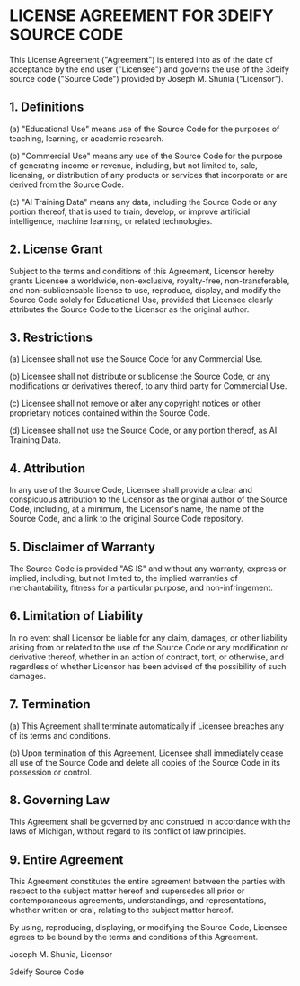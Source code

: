 # LICENSE AGREEMENT FOR 3DEIFY SOURCE CODE

This License Agreement ("Agreement") is entered into as of the date of acceptance by the end user ("Licensee") and governs the use of the 3deify source code ("Source Code") provided by Joseph M. Shunia ("Licensor").

## 1. Definitions

(a) "Educational Use" means use of the Source Code for the purposes of teaching, learning, or academic research.

(b) "Commercial Use" means any use of the Source Code for the purpose of generating income or revenue, including, but not limited to, sale, licensing, or distribution of any products or services that incorporate or are derived from the Source Code.

(c) "AI Training Data" means any data, including the Source Code or any portion thereof, that is used to train, develop, or improve artificial intelligence, machine learning, or related technologies.

## 2. License Grant

Subject to the terms and conditions of this Agreement, Licensor hereby grants Licensee a worldwide, non-exclusive, royalty-free, non-transferable, and non-sublicensable license to use, reproduce, display, and modify the Source Code solely for Educational Use, provided that Licensee clearly attributes the Source Code to the Licensor as the original author.

## 3. Restrictions

(a) Licensee shall not use the Source Code for any Commercial Use.

(b) Licensee shall not distribute or sublicense the Source Code, or any modifications or derivatives thereof, to any third party for Commercial Use.

(c) Licensee shall not remove or alter any copyright notices or other proprietary notices contained within the Source Code.

(d) Licensee shall not use the Source Code, or any portion thereof, as AI Training Data.

## 4. Attribution

In any use of the Source Code, Licensee shall provide a clear and conspicuous attribution to the Licensor as the original author of the Source Code, including, at a minimum, the Licensor's name, the name of the Source Code, and a link to the original Source Code repository.

## 5. Disclaimer of Warranty

The Source Code is provided "AS IS" and without any warranty, express or implied, including, but not limited to, the implied warranties of merchantability, fitness for a particular purpose, and non-infringement.

## 6. Limitation of Liability

In no event shall Licensor be liable for any claim, damages, or other liability arising from or related to the use of the Source Code or any modification or derivative thereof, whether in an action of contract, tort, or otherwise, and regardless of whether Licensor has been advised of the possibility of such damages.

## 7. Termination

(a) This Agreement shall terminate automatically if Licensee breaches any of its terms and conditions.

(b) Upon termination of this Agreement, Licensee shall immediately cease all use of the Source Code and delete all copies of the Source Code in its possession or control.

## 8. Governing Law

This Agreement shall be governed by and construed in accordance with the laws of Michigan, without regard to its conflict of law principles.

## 9. Entire Agreement

This Agreement constitutes the entire agreement between the parties with respect to the subject matter hereof and supersedes all prior or contemporaneous agreements, understandings, and representations, whether written or oral, relating to the subject matter hereof.

By using, reproducing, displaying, or modifying the Source Code, Licensee agrees to be bound by the terms and conditions of this Agreement.

Joseph M. Shunia, Licensor

3deify Source Code